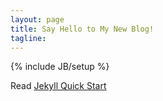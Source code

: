 ```yaml
---
layout: page
title: Say Hello to My New Blog!
tagline: 
---
```

{% include JB/setup %}

Read [Jekyll Quick Start](http://jekyllbootstrap.com/usage/jekyll-quick-start.html)
